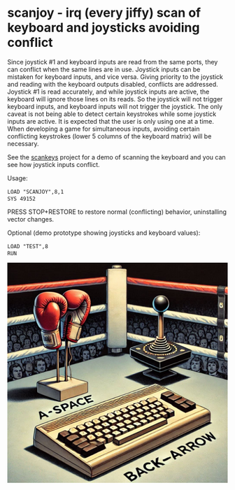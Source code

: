 # scanjoy - irq (every jiffy) scan of keyboard and joysticks avoiding conflict

Since joystick #1 and keyboard inputs are read from the same ports, they can conflict when the same lines are in use.   Joystick inputs can be mistaken for keyboard inputs, and vice versa.  Giving priority to the joystick and reading with the keyboard outputs disabled, conflicts are addressed.  Joystick #1 is read accurately, and while joystick inputs are active, the keyboard will ignore those lines on its reads.   So the joystick will not trigger keyboard inputs, and keyboard inputs will not trigger the joystick.  The only caveat is not being able to detect certain keystrokes while some joystick inputs are active.  It is expected that the user is only using one at a time.  When developing a game for simultaneous inputs, avoiding certain conflicting keystrokes (lower 5 columns of the keyboard matrix) will be necessary.

See the [scankeys](../scankeys) project for a demo of scanning the keyboard and you can see how joystick inputs conflict.

Usage:

````
LOAD "SCANJOY",8,1
SYS 49152
````

PRESS STOP+RESTORE to restore normal (conflicting) behavior, uninstalling vector changes.

Optional (demo prototype showing joysticks and keyboard values):
````
LOAD "TEST",8
RUN
````

![scanjoy.png](scanjoy.png)
